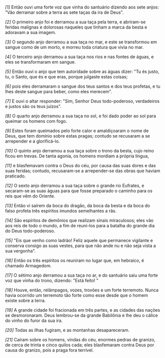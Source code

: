 *[1]* Então ouvi uma forte voz que vinha do santuário dizendo aos sete anjos: "Vão derramar sobre a terra as sete taças da ira de Deus".

*[2]* O primeiro anjo foi e derramou a sua taça pela terra, e abriram-se feridas malignas e dolorosas naqueles que tinham a marca da besta e adoravam a sua imagem.

*[3]* O segundo anjo derramou a sua taça no mar, e este se transformou em sangue como de um morto, e morreu toda criatura que vivia no mar.

*[4]* O terceiro anjo derramou a sua taça nos rios e nas fontes de águas, e eles se transformaram em sangue.

*[5]* Então ouvi o anjo que tem autoridade sobre as águas dizer: "Tu és justo, tu, o Santo, que és e que eras, porque julgaste estas coisas;

*[6]* pois eles derramaram o sangue dos teus santos e dos teus profetas, e tu lhes deste sangue para beber, como eles merecem".

*[7]* E ouvi o altar responder: "Sim, Senhor Deus todo-poderoso, verdadeiros e justos são os teus juízos".

*[8]* O quarto anjo derramou a sua taça no sol, e foi dado poder ao sol para queimar os homens com fogo.

*[9]* Estes foram queimados pelo forte calor e amaldiçoaram o nome de Deus, que tem domínio sobre estas pragas; contudo se recusaram a se arrepender e a glorificá-lo.

*[10]* O quinto anjo derramou a sua taça sobre o trono da besta, cujo reino ficou em trevas. De tanta agonia, os homens mordiam a própria língua,

*[11]* e blasfemavam contra o Deus do céu, por causa das suas dores e das suas feridas; contudo, recusaram-se a arrepender-se das obras que haviam praticado.

*[12]* O sexto anjo derramou a sua taça sobre o grande rio Eufrates, e secaram-se as suas águas para que fosse preparado o caminho para os reis que vêm do Oriente.

*[13]* Então vi saírem da boca do dragão, da boca da besta e da boca do falso profeta três espíritos imundos semelhantes a rãs.

*[14]* São espíritos de demônios que realizam sinais miraculosos; eles vão aos reis de todo o mundo, a fim de reuni-los para a batalha do grande dia do Deus todo-poderoso.

*[15]* "Eis que venho como ladrão! Feliz aquele que permanece vigilante e conserva consigo as suas vestes, para que não ande nu e não seja vista a sua vergonha".

*[16]* Então os três espíritos os reuniram no lugar que, em hebraico, é chamado Armagedom.

*[17]* O sétimo anjo derramou a sua taça no ar, e do santuário saiu uma forte voz que vinha do trono, dizendo: "Está feito! "

*[18]* Houve, então, relâmpagos, vozes, trovões e um forte terremoto. Nunca havia ocorrido um terremoto tão forte como esse desde que o homem existe sobre a terra.

*[19]* A grande cidade foi fracionada em três partes, e as cidades das nações se desmoronaram. Deus lembrou-se da grande Babilônia e lhe deu o cálice do vinho do furor da sua ira.

*[20]* Todas as ilhas fugiram, e as montanhas desapareceram.

*[21]* Caíram sobre os homens, vindas do céu, enormes pedras de granizo, de cerca de trinta e cinco quilos cada; eles blasfemaram contra Deus por causa do granizo, pois a praga fora terrível.

